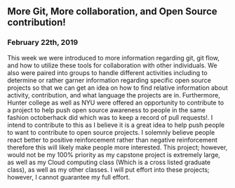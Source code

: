 ## More Git, More collaboration, and Open Source contribution!
### February 22th, 2019


This week we were introduced to more information regarding git, git flow, and how to utilize these tools for collaboration with other individuals. We also were paired into groups to handle different activities including to determine or rather garner information regarding specific open source projects so that we can get an idea on how to find relative information about activity, contribution, and what language the projects are in. Furthermore, Hunter college as well as NYU were offered an opportunity to contribute to a project to help push open source awareness to people in the same fashion octoberhack did which was to keep a record of pull requests!. I intend to contribute to this as I believe it is a great idea to help push people to want to contribute to open source projects. I solemnly believe people react better to positive reinforcement rather than negative reinforcement therefore this will likely make people more interested. This project; however, would not be my 100% priority as my capstone project is extremely large, as well as my Cloud computing class (Which is a cross listed graduate class), as well as my other classes. I will put effort into these projects; however, I cannot guarantee my full effort. 
